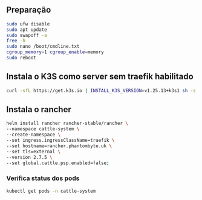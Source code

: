 ## Preparação

```bash
sudo ufw disable
sudo apt update 
sudo swapoff -a
free -h
sudo nano /boot/cmdline.txt
cgroup_memory=1 cgroup_enable=memory
sudo reboot
```

## Instala o K3S como server sem traefik habilitado
```bash
curl -sfL https://get.k3s.io | INSTALL_K3S_VERSION=v1.25.13+k3s1 sh -s - server
```



## Instala o rancher
```bash
helm install rancher rancher-stable/rancher \
--namespace cattle-system \
--create-namespace \
--set ingress.ingressClassName=traefik \
--set hostname=rancher.phantombyte.uk \
--set tls=external \
--version 2.7.5 \
--set global.cattle.psp.enabled=false;
```

### Verifica status dos pods
```bash
kubectl get pods -n cattle-system
``` 